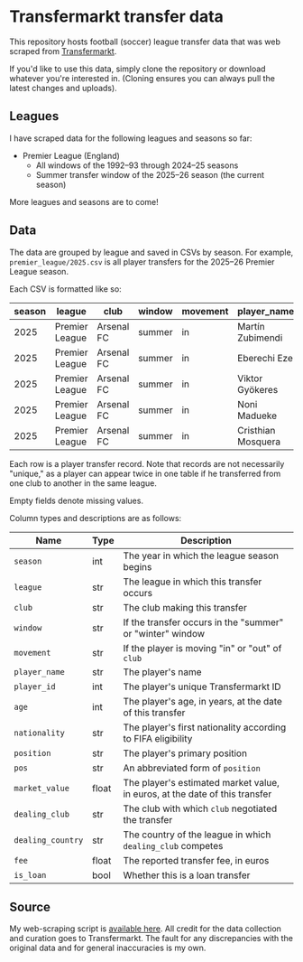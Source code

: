 # Transfermarkt transfer data

This repository hosts football (soccer) league transfer data that was web scraped from [Transfermarkt](https://www.transfermarkt.com/).

If you'd like to use this data, simply clone the repository or download whatever you're interested in.
(Cloning ensures you can always pull the latest changes and uploads).

## Leagues

I have scraped data for the following leagues and seasons so far:

- Premier League (England)
  - All windows of the 1992&ndash;93 through 2024&ndash;25 seasons
  - Summer transfer window of the 2025&ndash;26 season (the current season)

More leagues and seasons are to come!

## Data

The data are grouped by league and saved in CSVs by season.
For example, `premier_league/2025.csv` is all player transfers for the 2025&ndash;26 Premier League season.

Each CSV is formatted like so:

| season 	| league         	| club       	| window 	| movement 	| player_name        	| player_id 	| age 	| nationality 	| position           	| pos 	| market_value 	| dealing_club   	| dealing_country 	| fee      	| is_loan 	|
|--------	|----------------	|------------	|--------	|----------	|--------------------	|-----------	|-----	|-------------	|--------------------	|-----	|--------------	|----------------	|-----------------	|----------	|---------	|
| 2025   	| Premier League 	| Arsenal FC 	| summer 	| in       	| Martín Zubimendi   	| 423440    	| 26  	| Spain       	| Defensive Midfield 	| DM  	| 60000000     	| Real Sociedad  	| Spain           	| 70000000 	| 0       	|
| 2025   	| Premier League 	| Arsenal FC 	| summer 	| in       	| Eberechi Eze       	| 479999    	| 27  	| England     	| Attacking Midfield 	| AM  	| 55000000     	| Crystal Palace 	| England         	| 69300000 	| 0       	|
| 2025   	| Premier League 	| Arsenal FC 	| summer 	| in       	| Viktor Gyökeres    	| 325443    	| 27  	| Sweden      	| Centre-Forward     	| CF  	| 75000000     	| Sporting CP    	| Portugal        	| 65800000 	| 0       	|
| 2025   	| Premier League 	| Arsenal FC 	| summer 	| in       	| Noni Madueke       	| 503987    	| 23  	| England     	| Right Winger       	| RW  	| 40000000     	| Chelsea FC     	| England         	| 56000000 	| 0       	|
| 2025   	| Premier League 	| Arsenal FC 	| summer 	| in       	| Cristhian Mosquera 	| 646750    	| 21  	| Spain       	| Centre-Back        	| CB  	| 30000000     	| Valencia CF    	| Spain           	| 15000000 	| 0       	|

Each row is a player transfer record.
Note that records are not necessarily "unique," as a player can appear twice in one table if he transferred from one club to another in the same league.

Empty fields denote missing values.

Column types and descriptions are as follows:

| Name              	| Type  	| Description                                                                 	|
|-------------------	|-------	|-----------------------------------------------------------------------------	|
| `season`          	| int   	| The year in which the league season begins                                  	|
| `league`          	| str   	| The league in which this transfer occurs                                    	|
| `club`            	| str   	| The club making this transfer                                               	|
| `window`          	| str   	| If the transfer occurs in the "summer" or "winter" window                   	|
| `movement`        	| str   	| If the player is moving "in" or "out" of `club`                             	|
| `player_name`     	| str   	| The player's name                                                           	|
| `player_id`       	| int   	| The player's unique Transfermarkt ID                                        	|
| `age`             	| int   	| The player's age, in years, at the date of this transfer                    	|
| `nationality`     	| str   	| The player's first nationality according to FIFA eligibility                	|
| `position`        	| str   	| The player's primary position                                               	|
| `pos`             	| str   	| An abbreviated form of `position`                                           	|
| `market_value`    	| float 	| The player's estimated market value, in euros, at the date of this transfer 	|
| `dealing_club`    	| str   	| The club with which `club` negotiated the transfer                          	|
| `dealing_country` 	| str   	| The country of the league in which `dealing_club` competes                  	|
| `fee`             	| float 	| The reported transfer fee, in euros                                         	|
| `is_loan`         	| bool  	| Whether this is a loan transfer                                             	|

## Source

My web-scraping script is [available here](https://github.com/eordo/transfermarkt-scraper).
All credit for the data collection and curation goes to Transfermarkt.
The fault for any discrepancies with the original data and for general inaccuracies is my own.
